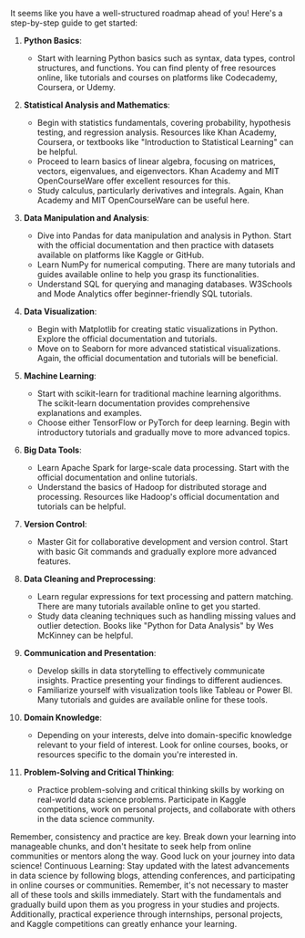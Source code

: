 It seems like you have a well-structured roadmap ahead of you! Here's a step-by-step guide to get started:

1. **Python Basics**:
   - Start with learning Python basics such as syntax, data types, control structures, and functions. You can find plenty of free resources online, like tutorials and courses on platforms like Codecademy, Coursera, or Udemy.

2. **Statistical Analysis and Mathematics**:
   - Begin with statistics fundamentals, covering probability, hypothesis testing, and regression analysis. Resources like Khan Academy, Coursera, or textbooks like "Introduction to Statistical Learning" can be helpful.
   - Proceed to learn basics of linear algebra, focusing on matrices, vectors, eigenvalues, and eigenvectors. Khan Academy and MIT OpenCourseWare offer excellent resources for this.
   - Study calculus, particularly derivatives and integrals. Again, Khan Academy and MIT OpenCourseWare can be useful here.

3. **Data Manipulation and Analysis**:
   - Dive into Pandas for data manipulation and analysis in Python. Start with the official documentation and then practice with datasets available on platforms like Kaggle or GitHub.
   - Learn NumPy for numerical computing. There are many tutorials and guides available online to help you grasp its functionalities.
   - Understand SQL for querying and managing databases. W3Schools and Mode Analytics offer beginner-friendly SQL tutorials.

4. **Data Visualization**:
   - Begin with Matplotlib for creating static visualizations in Python. Explore the official documentation and tutorials.
   - Move on to Seaborn for more advanced statistical visualizations. Again, the official documentation and tutorials will be beneficial.

5. **Machine Learning**:
   - Start with scikit-learn for traditional machine learning algorithms. The scikit-learn documentation provides comprehensive explanations and examples.
   - Choose either TensorFlow or PyTorch for deep learning. Begin with introductory tutorials and gradually move to more advanced topics.

6. **Big Data Tools**:
   - Learn Apache Spark for large-scale data processing. Start with the official documentation and online tutorials.
   - Understand the basics of Hadoop for distributed storage and processing. Resources like Hadoop's official documentation and tutorials can be helpful.

7. **Version Control**:
   - Master Git for collaborative development and version control. Start with basic Git commands and gradually explore more advanced features.

8. **Data Cleaning and Preprocessing**:
   - Learn regular expressions for text processing and pattern matching. There are many tutorials available online to get you started.
   - Study data cleaning techniques such as handling missing values and outlier detection. Books like "Python for Data Analysis" by Wes McKinney can be helpful.

9. **Communication and Presentation**:
   - Develop skills in data storytelling to effectively communicate insights. Practice presenting your findings to different audiences.
   - Familiarize yourself with visualization tools like Tableau or Power BI. Many tutorials and guides are available online for these tools.

10. **Domain Knowledge**:
    - Depending on your interests, delve into domain-specific knowledge relevant to your field of interest. Look for online courses, books, or resources specific to the domain you're interested in.

11. **Problem-Solving and Critical Thinking**:
    - Practice problem-solving and critical thinking skills by working on real-world data science problems. Participate in Kaggle competitions, work on personal projects, and collaborate with others in the data science community.

Remember, consistency and practice are key. Break down your learning into manageable chunks, and don't hesitate to seek help from online communities or mentors along the way. Good luck on your journey into data science!
Continuous Learning:
Stay updated with the latest advancements in data science by following blogs, attending conferences, and participating in online courses or communities.
Remember, it's not necessary to master all of these tools and skills immediately. Start with the fundamentals and gradually build upon them as you progress in your studies and projects. Additionally, practical experience through internships, personal projects, and Kaggle competitions can greatly enhance your learning.
